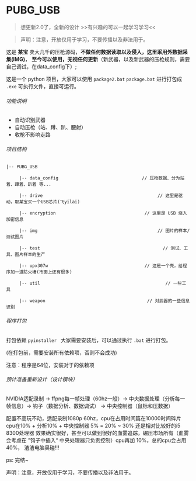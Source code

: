 # PUBG_USB

> 想更新2.0了，全新的设计 >>有兴趣的可以一起学习学习<<

> 声明：注意，开放仅用于学习，不要传播以及非法用于。

这是 **某宝** 卖大几千的压枪源码，**不做任何数据读取以及侵入，这里采用外数据采集(IMG)**，
**至今可以使用，无视任何更新**（新武器，以及新武器的压枪规则，需要自己调试，在data_config下）;



这是一个 python 项目，大家可以使用 `package2.bat` `package.bat` 进行打包成 `.exe` 可执行文件，直接可运行。



###### 功能说明

- 自动识别武器
- 自动压枪（站、蹲、趴、腰射）
- 收枪不影响走路

###### 项目结构

    |-- PUBG_USB
    
    ​     |-- data_config                                // 压枪数据、分为站着、蹲着、趴着 等...
    
    ​     |-- drive                                            // 这里是驱动，取某宝买一个USB芯片(飞yilai)
    
    ​     |-- encryption                                  // 这里是 USB 烧入加密信息
    
    ​     |-- img                                              // 图片的样本/测试图片
    
    ​     |-- test                                               // 测试、工具、图片样本的生产
    
    ​     |-- upx307w                                     // 这是一个壳，给程序加一道防火墙(市面上还有很多)
    
    ​     |-- util                                                // 一些工具
    
    ​     |-- weapon                                       // 对武器的一些信息识别



###### 程序打包

打包依赖 `pyinstaller `  大家需要安装后，可以通过执行 `.bat` 进行打包。

(在打包前，需要安装所有依赖项，否则不会成功)

注意：程序是64位，安装对于的依赖项


###### 预计准备重新设计（设计模块）

NVIDIA适配录制 -> ffpng每一帧处理（60hz一般）-> 中央数据处理（分析每一帧信息）-> 钩子（数据分析、数据调试） -> 中央控制器（鼠标和压数据）

配置不高玩不动，适配录制1080p 60hz，cpu在占用时间篇在10000时间碎片
cpu在10% + 分析10% + 中央控制器 5% = 20% ~ 30%
还是相对比较好的i5 8300处理器
效果确实很好，甚至可以做到很好的血雾追踪，碾压市场所有（血雾会考虑在 ”钩子中插入“ 中央处理器只负责控制）cpu再加 10%，总的cpu会占用40%，
渣渣电脑吴碰!!!

ps: 完结~

声明：注意，开放仅用于学习，不要传播以及非法用于。







